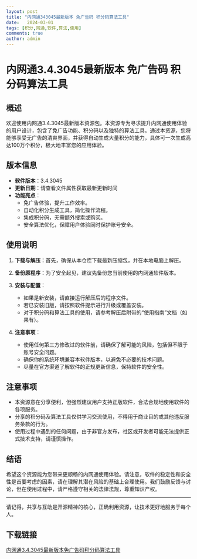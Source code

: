 ```yaml
---
layout: post
title: "内网通343045最新版本 免广告码 积分码算法工具"
date:   2024-03-01
tags: [积分,网通,软件,算法,使用]
comments: true
author: admin
---
```

# 内网通3.4.3045最新版本 免广告码 积分码算法工具

## 概述
欢迎使用内网通3.4.3045最新版本资源包。本资源专为寻求提升内网通使用体验的用户设计，包含了免广告功能、积分码以及独特的算法工具。通过本资源，您将能够享受无广告的清爽界面，并获得自动生成大量积分的能力，具体可一次生成高达100万个积分，极大地丰富您的应用体验。

## 版本信息
- **软件版本**：3.4.3045
- **更新日期**：请查看文件属性获取最新更新时间
- **功能亮点**：
  - 免广告体验，提升工作效率。
  - 自动化积分生成工具，简化操作流程。
  - 集成积分码，无需额外搜索或购买。
  - 安全算法优化，保障用户体验同时保护账号安全。

## 使用说明
1. **下载与解压**：首先，确保从本仓库下载最新压缩包，并在本地电脑上解压。
2. **备份原程序**：为了安全起见，建议先备份您当前使用的内网通软件版本。
3. **安装与配置**：
   - 如果是新安装，请直接运行解压后的程序文件。
   - 若已安装旧版，请按照软件提示进行升级或覆盖安装。
   - 对于积分码和算法工具的使用，请参考解压后附带的“使用指南”文档（如果有）。
   
4. **注意事项**：
   - 使用任何第三方修改过的软件前，请确保了解可能的风险，包括但不限于账号安全问题。
   - 确保你的系统环境兼容本软件版本，以避免不必要的技术问题。
   - 尽量在官方渠道了解软件的正规更新信息，保持软件的安全性。

## 注意事项
- 本资源意在分享便利，但强烈建议用户支持正版软件，合法合规地使用软件的各项服务。
- 分享的积分码及算法工具仅供学习交流使用，不得用于商业目的或其他违反服务条款的行为。
- 使用过程中遇到的任何问题，由于非官方发布，社区或开发者可能无法提供正式技术支持，请谨慎操作。

## 结语
希望这个资源能为您带来更顺畅的内网通使用体验。请注意，软件的稳定性和安全性是首要考虑的因素，请在理解其潜在风险的基础上合理使用。我们鼓励反馈与讨论，但在使用过程中，请严格遵守相关的法律法规，尊重知识产权。

---

请记得，共享与互助是开源精神的核心，正确利用资源，让技术更好地服务于每个人。

## 下载链接

[内网通3.4.3045最新版本免广告码积分码算法工具](https://pan.quark.cn/s/89c0e8fc1241)